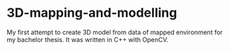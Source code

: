 # 3D-mapping-and-modelling

My first attempt to create 3D model from data of mapped environment for my bachelor thesis. It was written in C++ with OpenCV.
